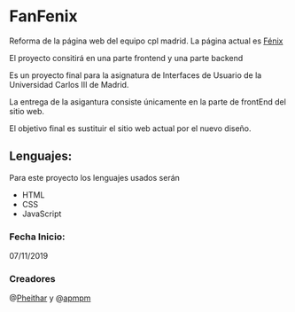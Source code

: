 # FanFenix
Reforma de la página web del equipo cpl madrid. La página actual es [Fénix](www.cplmadrid.com)

El proyecto consitirá en una parte frontend y una parte backend

Es un proyecto final para la asignatura de Interfaces de Usuario de la Universidad Carlos III de Madrid.

La entrega de la asigantura consiste únicamente en la parte de frontEnd del sitio web.

El objetivo final es sustituir el sitio web actual por el nuevo diseño.

## Lenguajes:

Para este proyecto los lenguajes usados serán

- HTML
- CSS
- JavaScript


### Fecha Inicio:

07/11/2019

### Creadores
@[Pheithar](https://github.com/pheithar) y @[apmpm](https://github.com/apmpm)
